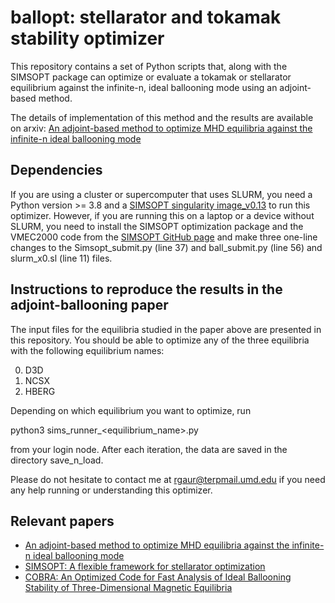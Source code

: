 # ballopt: stellarator and tokamak stability optimizer

This repository contains a set of Python scripts that, along with the SIMSOPT package can optimize or evaluate a tokamak or stellarator equilibrium against the infinite-n, ideal ballooning mode using an adjoint-based method.

The details of implementation of this method and the results are available on arxiv: [An adjoint-based method to optimize MHD equilibria against the infinite-n ideal ballooning mode](https://arxiv.org/abs/2302.07673)

## Dependencies

If you are using a cluster or supercomputer that uses SLURM, you need a Python version >= 3.8 and a [SIMSOPT singularity image\_v0.13](https://simsopt.readthedocs.io/en/latest/containers.html#singularity-container) to run this optimizer. However, if you are running this on a laptop or a device without SLURM, you need to install the SIMSOPT optimization package and the VMEC2000 code from the [SIMSOPT GitHub page](https://github.com/hiddenSymmetries/simsopt) and make three one-line changes to the Simsopt\_submit.py (line 37) and ball\_submit.py (line 56) and slurm\_x0.sl (line 11) files.

## Instructions to reproduce the results in the adjoint-ballooning paper

The input files for the equilibria studied in the paper above are presented in this repository. You should be able to optimize any of the three equilibria with the following equilibrium names:

0. D3D
1. NCSX
2. HBERG

Depending on which equilibrium you want to optimize, run

python3  sims\_runner\_\<equilibrium\_name\>.py

from your login node. After each iteration, the data are saved in the directory save\_n\_load.

Please do not hesitate to contact me at rgaur@terpmail.umd.edu if you need any help running or understanding this optimizer.

## Relevant papers
* [An adjoint-based method to optimize MHD equilibria against the infinite-n ideal ballooning mode](https://arxiv.org/abs/2302.07673)
* [SIMSOPT: A flexible framework for stellarator optimization](https://joss.theoj.org/papers/10.21105/joss.03525)
* [COBRA: An Optimized Code for Fast Analysis of Ideal Ballooning Stability of Three-Dimensional Magnetic Equilibria](https://citeseerx.ist.psu.edu/viewdoc/download?doi=10.1.1.596.1387&rep=rep1&type=pdf)

